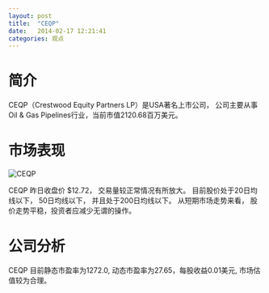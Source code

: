 ```yaml
---
layout: post
title:  "CEQP"
date:   2014-02-17 12:21:41
categories: 观点
---
```


# 简介
CEQP（Crestwood Equity Partners LP）是USA著名上市公司，
公司主要从事Oil & Gas Pipelines行业，当前市值2120.68百万美元。

# 市场表现

![CEQP](http://finviz.com/chart.ashx?t=CEQP&ty=c&ta=1&p=d&s=l)

CEQP 昨日收盘价 $12.72，
交易量较正常情况有所放大。
目前股价处于20日均线以下，
50日均线以下，
并且处于200日均线以下。
从短期市场走势来看，
股价走势平稳，投资者应减少无谓的操作。

# 公司分析
CEQP 目前静态市盈率为1272.0, 动态市盈率为27.65，每股收益0.01美元,
市场估值较为合理。
